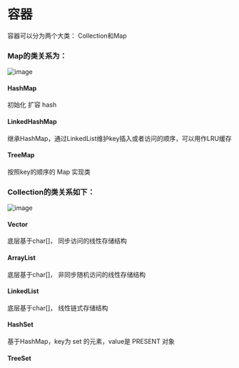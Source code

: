 # 容器
容器可以分为两个大类： Collection和Map
### Map的类关系为：
![image](https://github.com/wangjunjie0817/note/blob/master/images/map.png)

#### HashMap
初始化
扩容
hash
#### LinkedHashMap
继承HashMap，通过LinkedList维护key插入或者访问的顺序，可以用作LRU缓存
#### TreeMap
按照key的顺序的 Map 实现类


### Collection的类关系如下：
![image](https://github.com/wangjunjie0817/note/blob/master/images/collection.png)

#### Vector
底层基于char\[]， 同步访问的线性存储结构
#### ArrayList
底层基于char\[]， 非同步随机访问的线性存储结构
#### LinkedList
底层基于char\[]， 线性链式存储结构
#### HashSet
基于HashMap，key为 set 的元素，value是 PRESENT 对象
#### TreeSet
